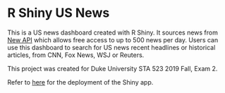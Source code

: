 # R Shiny US News

This is a US news dashboard created with R Shiny. It sources news from [New API](https://newsapi.org/) which allows free access to up to 500 news per day. Users can use this dashboard to search for US news recent headlines or historical articles, from CNN, Fox News, WSJ or Reuters. 

This project was created for Duke University STA 523 2019 Fall, Exam 2.

Refer to [here](https://christineshen421.shinyapps.io/News/) for the deployment of the Shiny app.
